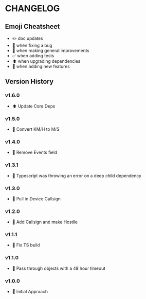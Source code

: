 # CHANGELOG

## Emoji Cheatsheet
- :pencil2: doc updates
- :bug: when fixing a bug
- :rocket: when making general improvements
- :white_check_mark: when adding tests
- :arrow_up: when upgrading dependencies
- :tada: when adding new features

## Version History

### v1.6.0

- :arrow_up: Update Core Deps

### v1.5.0

- :bug: Convert KM/H to M/S

### v1.4.0

- :bug: Remove Events field

### v1.3.1

- :bug: Typescript was throwing an error on a deep child dependency

### v1.3.0

- :tada: Pull in Device Callsign

### v1.2.0

- :rocket: Add Callsign and make Hostile

### v1.1.1

- :bug: Fix TS build

### v1.1.0

- :tada: Pass through objects with a 48 hour timeout

### v1.0.0

- :rocket: Initial Approach


